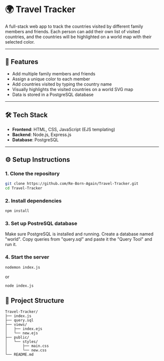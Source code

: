 # 🌍 Travel Tracker

A full-stack web app to track the countries visited by different family members and friends. Each person can add their own list of visited countries, and the countries will be highlighted on a world map with their selected color.

---

## 🚀 Features

- Add multiple family members and friends
- Assign a unique color to each member
- Add countries visited by typing the country name
- Visually highlights the visited countries on a world SVG map
- Data is stored in a PostgreSQL database

---

## 🛠️ Tech Stack

- **Frontend**: HTML, CSS, JavaScript (EJS templating)
- **Backend**: Node.js, Express.js
- **Database**: PostgreSQL

---

## ⚙️ Setup Instructions

### 1. Clone the repository

```bash
git clone https://github.com/Re-Born-Again/Travel-Tracker.git
cd Travel-Tracker
```
### 2. Install dependencies

```bash
npm install
```
### 3. Set up PostreSQL database
Make sure PostgreSQL is installed and running.
Create a database named "world".
Copy queries from "query.sql" and paste it the "Query Tool" and run it.

### 4. Start the server

```bash
nodemon index.js
```
or
```
node index.js
```

## 📂 Project Structure
```
Travel-Tracker/
├── index.js
├── query.sql
├── views/
│   ├── index.ejs
│   └── new.ejs
├── public/
│   └── styles/
│       ├── main.css
│       └── new.css
└── README.md   
```
